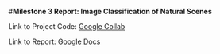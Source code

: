 #**Milestone 3 Report: Image Classification of Natural Scenes**

Link to Project Code: [Google Collab](https://https://colab.research.google.com/drive/1mIkbzYggA3oI7suxvwpIKe8dplt07VJj?usp=sharing)

Link to Report: [Google Docs](https://docs.google.com/document/d/1Y-GC6I1tIdxZKxZMpXkfNVAwYAiBbxmTIQzz2gcGhLI/edit?usp=sharing)
